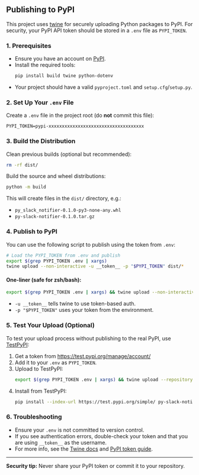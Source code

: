 ## Publishing to PyPI

This project uses [twine](https://twine.readthedocs.io/en/stable/) for securely uploading Python packages to PyPI. For security, your PyPI API token should be stored in a `.env` file as `PYPI_TOKEN`.

### 1. Prerequisites

- Ensure you have an account on [PyPI](https://pypi.org/).
- Install the required tools:
  ```bash
  pip install build twine python-dotenv
  ```
- Your project should have a valid `pyproject.toml` and `setup.cfg`/`setup.py`.

### 2. Set Up Your `.env` File

Create a `.env` file in the project root (do **not** commit this file):

```
PYPI_TOKEN=pypi-xxxxxxxxxxxxxxxxxxxxxxxxxxxxxxxxxxxx
```

### 3. Build the Distribution

Clean previous builds (optional but recommended):
```bash
rm -rf dist/
```

Build the source and wheel distributions:
```bash
python -m build
```

This will create files in the `dist/` directory, e.g.:
- `py_slack_notifier-0.1.0-py3-none-any.whl`
- `py-slack-notifier-0.1.0.tar.gz`

### 4. Publish to PyPI

You can use the following script to publish using the token from `.env`:

```bash
# Load the PYPI_TOKEN from .env and publish
export $(grep PYPI_TOKEN .env | xargs) 
twine upload --non-interactive -u __token__ -p "$PYPI_TOKEN" dist/*
```

#### One-liner (safe for zsh/bash):
```bash
export $(grep PYPI_TOKEN .env | xargs) && twine upload --non-interactive -u __token__ -p "$PYPI_TOKEN" dist/*
```

- `-u __token__` tells twine to use token-based auth.
- `-p "$PYPI_TOKEN"` uses your token from the environment.

### 5. Test Your Upload (Optional)

To test your upload process without publishing to the real PyPI, use [TestPyPI](https://test.pypi.org/):

1. Get a token from https://test.pypi.org/manage/account/
2. Add it to your `.env` as `PYPI_TOKEN`.
3. Upload to TestPyPI:
   ```bash
   export $(grep PYPI_TOKEN .env | xargs) && twine upload --repository testpypi -u __token__ -p "$PYPI_TOKEN" dist/*
   ```
4. Install from TestPyPI:
   ```bash
   pip install --index-url https://test.pypi.org/simple/ py-slack-notifier
   ```

### 6. Troubleshooting

- Ensure your `.env` is not committed to version control.
- If you see authentication errors, double-check your token and that you are using `__token__` as the username.
- For more info, see the [Twine docs](https://twine.readthedocs.io/en/stable/) and [PyPI token guide](https://pypi.org/help/#apitoken).

---

**Security tip:** Never share your PyPI token or commit it to your repository.
